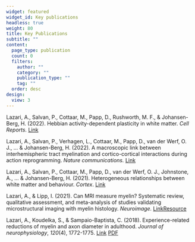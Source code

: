 ```yaml
---
widget: featured
widget_id: Key publications
headless: true
weight: 80
title: Key Publications
subtitle: ""
content:
  page_type: publication
  count: 0
  filters:
    author: ""
    category: ""
    publication_type: ""
    tag: ""
  order: desc
design:
  view: 3
---
```

Lazari, A., Salvan, P., Cottaar, M., Papp, D., Rushworth, M. F., & Johansen-Berg, H. (2022). Hebbian activity-dependent plasticity in white matter. *Cell Reports.* [Link](https://www.sciencedirect.com/science/article/pii/S2211124722007331)

Lazari, A., Salvan, P., Verhagen, L., Cottaar, M., Papp, D., van der Werf, O. J., ... & Johansen-Berg, H. (2022). A macroscopic link between interhemispheric tract myelination and cortico-cortical interactions during action reprogramming. *Nature communications.* [Link](https://www.nature.com/articles/s41467-022-31687-5)

Lazari, A., Salvan, P., Cottaar, M., Papp, D., van der Werf, O. J., Johnstone, A., ... & Johansen-Berg, H. (2021). Heterogeneous relationships between white matter and behaviour. *Cortex*. [Link](https://www.sciencedirect.com/science/article/pii/S0010945221003166)

Lazari, A., & Lipp, I. (2021). Can MRI measure myelin? Systematic review, qualitative assessment, and meta-analysis of studies validating microstructural imaging with myelin histology. *Neuroimage.* [Link](https://www.sciencedirect.com/science/article/pii/S1053811921000215)[Resource](https://lazaral.github.io/Myelin-Validation-Systematic-Review/)

Lazari, A., Koudelka, S., & Sampaio-Baptista, C. (2018). Experience-related reductions of myelin and axon diameter in adulthood. *Journal of neurophysiology*, *120*(4), 1772-1775. [Link](https://journals.physiology.org/doi/full/10.1152/jn.00070.2018) [PDF](https://journals.physiology.org/doi/pdfplus/10.1152/jn.00070.2018)